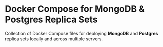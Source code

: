 # Docker Compose for MongoDB & Postgres Replica Sets

Collection of Docker Compose files for deploying **MongoDB** and **Postgres** replica sets locally and across multiple servers.
